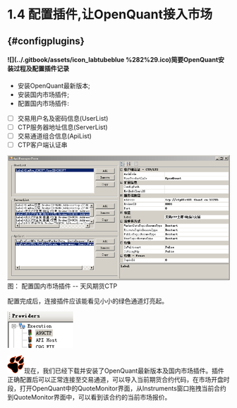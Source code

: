 # 1.4 配置插件,让OpenQuant接入市场

##  {#configplugins}

#### ![](../.gitbook/assets/icon_labtubeblue %282%29.ico)**简要OpenQuant安装过程及配置插件记录**

* 安装OpenQuant最新版本;
* 安装国内市场插件;
* 配置国内市场插件:

* [ ] 交易用户名及密码信息\(UserList\)
* [ ] CTP服务器地址信息\(ServerList\)
* [ ] 交易通道组合信息\(ApiList\)
* [ ] CTP客户端认证串

![](../.gitbook/assets/apimanagerform.png) 图： 配置国内市场插件 -- 天风期货CTP

配置完成后，连接插件应该能看见小小的绿色通道灯亮起。

![](../.gitbook/assets/oqprovidersgreenlight.png)

![](../.gitbook/assets/icon_paw.png)现在，我们已经下载并安装了OpenQuant最新版本及国内市场插件。插件正确配置后可以正常连接至交易通道，可以导入当前期货合约代码，在市场开盘时段，打开OpenQuant中的QuoteMonitor界面，从Instruments窗口拖拽当前合约到QuoteMonitor界面中，可以看到该合约的当前市场报价。

